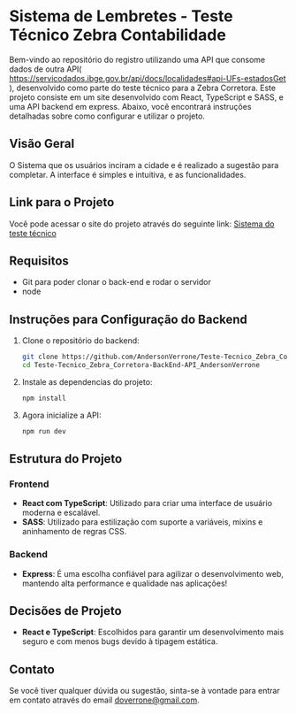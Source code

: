# Sistema de Lembretes - Teste Técnico Zebra Contabilidade

Bem-vindo ao repositório do registro utilizando uma API que consome dados de outra API( https://servicodados.ibge.gov.br/api/docs/localidades#api-UFs-estadosGet ), desenvolvido como parte do teste técnico para a Zebra Corretora. Este projeto consiste em um site desenvolvido com React, TypeScript e SASS, e uma API backend em express. Abaixo, você encontrará instruções detalhadas sobre como configurar e utilizar o projeto.

## Visão Geral

O Sistema que os usuários inciram a cidade e é realizado a sugestão para completar. A interface é simples e intuitiva, e as funcionalidades.

## Link para o Projeto

Você pode acessar o site do projeto através do seguinte link: [Sistema do teste técnico](https://front-end-mu-nine.vercel.app)

## Requisitos

- Git para poder clonar o back-end e rodar o servidor
- node

## Instruções para Configuração do Backend

1. Clone o repositório do backend:

   ```bash
   git clone https://github.com/AndersonVerrone/Teste-Tecnico_Zebra_Corretora-BackEnd-API_AndersonVerrone.git
   cd Teste-Tecnico_Zebra_Corretora-BackEnd-API_AndersonVerrone
   ```

2. Instale as dependencias do projeto:

   ```bash
   npm install
   ```

3. Agora inicialize a API:

   ```bash
   npm run dev
   ```
## Estrutura do Projeto

### Frontend

- **React com TypeScript**: Utilizado para criar uma interface de usuário moderna e escalável.
- **SASS**: Utilizado para estilização com suporte a variáveis, mixins e aninhamento de regras CSS.

### Backend

- **Express**: É uma escolha confiável para agilizar o desenvolvimento web, mantendo alta performance e qualidade nas aplicações!


## Decisões de Projeto

- **React e TypeScript**: Escolhidos para garantir um desenvolvimento mais seguro e com menos bugs devido à tipagem estática.

## Contato

Se você tiver qualquer dúvida ou sugestão, sinta-se à vontade para entrar em contato através do email [doverrone@gmail.com](mailto:doverrone@gmail.com).

